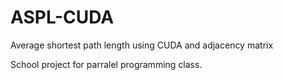 # ASPL-CUDA
Average shortest path length using CUDA and adjacency matrix

School project for parralel programming class.
